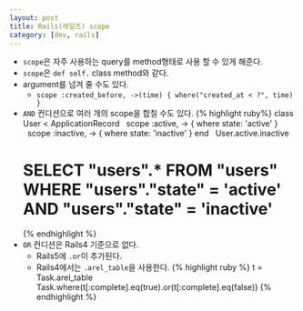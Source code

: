 ```yaml
---
layout: post
title: Rails(레일즈) scope
category: [dev, rails]
---
```


- `scope`은 자주 사용하는 query를 method형태로 사용 할 수 있게 해준다.
- `scope`은 `def self.` class method와 같다.
- argument를 넘겨 줄 수도 있다.
    + `scope :created_before, ->(time) { where("created_at < ?", time) }`
- `AND` 컨디션으로 여러 개의 scope을 합칠 수도 있다.
    {% highlight ruby%}
    class User < ApplicationRecord
      scope :active, -> { where state: 'active' }
      scope :inactive, -> { where state: 'inactive' }
    end
 
    User.active.inactive
    # SELECT "users".* FROM "users" WHERE "users"."state" = 'active' AND "users"."state" = 'inactive'
    {% endhighlight %}
- `OR` 컨디션은 Rails4 기준으로 없다.
    + Rails5에 `.or`이 추가된다.
    + Rails4에서는 `.arel_table`을 사용한다.
        {% highlight ruby %}
            t = Task.arel_table
            Task.where(t[:complete].eq(true).or(t[:complete].eq(false))
        {% endhighlight %}